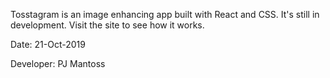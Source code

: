 Tosstagram is an image enhancing app built with React and CSS. It's still in development. Visit the site to see how it works.

Date: 21-Oct-2019

Developer: PJ Mantoss